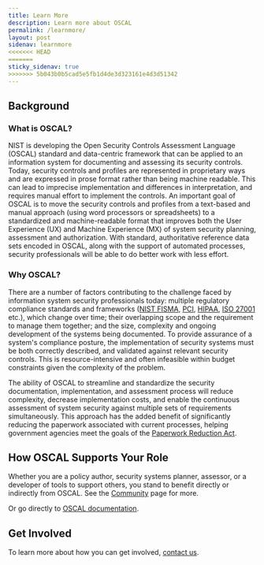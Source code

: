 ```yaml
---
title: Learn More
description: Learn more about OSCAL
permalink: /learnmore/
layout: post
sidenav: learnmore
<<<<<<< HEAD
=======
sticky_sidenav: true
>>>>>>> 5b043b0b5cad5e5fb1d4de3d323161e4d3d51342
---
```


## Background

### What is OSCAL?

NIST is developing the Open Security Controls Assessment Language (OSCAL) standard and data-centric framework that can be applied to an information system for documenting and assessing its security controls. Today, security controls and profiles are represented in proprietary ways and are expressed in prose format rather than being machine readable. This can lead to imprecise implementation and differences in interpretation, and requires manual effort to implement the controls. An important goal of OSCAL is to move the security controls and profiles from a text-based and manual approach (using word processors or spreadsheets) to a standardized and machine-readable format that improves both the User Experience (UX) and Machine Experience (MX) of system security planning, assessment and authorization. With standard, authoritative reference data sets encoded in OSCAL, along with the support of automated processes, security professionals will be able to do better work with less effort.

### Why OSCAL?

There are a number of factors contributing to the challenge faced by information system security professionals today: multiple regulatory compliance standards and frameworks ([NIST FISMA](https://www.nist.gov/programs-projects/federal-information-security-management-act-fisma-implementation-project), [PCI](https://www.pcisecuritystandards.org/pci_security/), [HIPAA](https://www.hhs.gov/hipaa/index.html), [ISO 27001](https://www.iso.org/isoiec-27001-information-security.html) etc.), which change over time; their overlapping scope and the requirement to manage them together; and the size, complexity and ongoing development of the systems being documented. To provide assurance of a system's compliance posture, the implementation of security systems must be both correctly described, and validated against relevant security controls. This is resource-intensive and often infeasible within budget constraints given the complexity of the problem.

The ability of OSCAL to streamline and standardize the security documentation, implementation, and assessment process will reduce complexity, decrease implementation costs, and enable the continuous assessment of system security against multiple sets of requirements simultaneously. This approach has the added benefit of significantly reducing the paperwork associated with current processes, helping government agencies meet the goals of the [Paperwork Reduction Act](https://en.wikipedia.org/wiki/Paperwork_Reduction_Act).

## How OSCAL Supports Your Role

Whether you are a policy author, security systems planner, assessor, or a developer of tools to support others, you stand to benefit directly or indirectly from OSCAL. See the [Community](/community/) page for more.

Or go directly to [OSCAL documentation](/docs/).

## Get Involved 

To learn more about how you can get involved, [contact us](contact).

